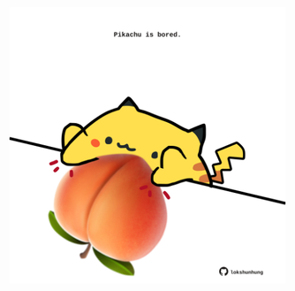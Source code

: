 <!-- built at 20/04/2024, 02:07:22 UTC -->
<p align="center">
  <img width="500" height="500" src="./ReadmeImage.svg">
</p>
